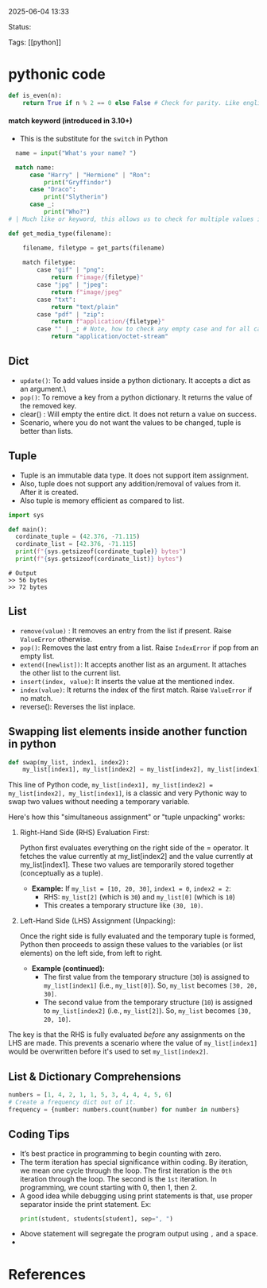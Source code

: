 
2025-06-04 13:33

Status:

Tags: [[python]]


# pythonic code

```python
def is_even(n): 
    return True if n % 2 == 0 else False # Check for parity. Like english readable code
```

#### match keyword (introduced in 3.10+)
- This is the substitute for the `switch` in Python

```python
  name = input("What's your name? ")

  match name: 
      case "Harry" | "Hermione" | "Ron":
          print("Gryffindor")
      case "Draco":
          print("Slytherin")
      case _:
          print("Who?")
# | Much like or keyword, this allows us to check for multiple values in the same case statement.
```

```python
def get_media_type(filename):

    filename, filetype = get_parts(filename)
    
    match filetype:
        case "gif" | "png":
            return f"image/{filetype}"
        case "jpg" | "jpeg":
            return f"image/jpeg"
        case "txt":
            return "text/plain"
        case "pdf" | "zip":
            return f"application/{filetype}"
        case "" | _: # Note, how to check any empty case and for all case
            return "application/octet-stream"
```

## Dict
- `update()`: To add values inside a python dictionary. It accepts a dict as an argument.\
- `pop()`: To remove a key from a python dictionary. It returns the value of the removed key.
- clear() : Will empty the entire dict. It does not return a value on success.
- Scenario, where you do not want the values to be changed, tuple is better than lists.

## Tuple
 - Tuple is an immutable data type. It does not support item assignment.
 - Also, tuple does not support any addition/removal of values from it. After it is created.
 - Also tuple is memory efficient as compared to list.
```python
import sys

def main():
  cordinate_tuple = (42.376, -71.115)
  cordinate_list = [42.376, -71.115]
  print(f"{sys.getsizeof(cordinate_tuple)} bytes")
  print(f"{sys.getsizeof(cordinate_list)} bytes")
```
```shell
# Output
>> 56 bytes
>> 72 bytes
```

## List
- `remove(value)` : It removes an entry from the list if present. Raise `ValueError` otherwise.
- `pop()`: Removes the last entry from a list. Raise `IndexError` if pop from an empty list.
- `extend([newlist])`: It accepts another list as an argument. It attaches the other list to the current list.
- `insert(index, value)`: It inserts the value at the mentioned index.
- `index(value)`: It returns the index of the first match. Raise `ValueError` if no match.
- reverse(): Reverses the list inplace.

## Swapping list elements inside another function in python
```python
def swap(my_list, index1, index2):
    my_list[index1], my_list[index2] = my_list[index2], my_list[index1]
```
This line of Python code, `my_list[index1], my_list[index2] = my_list[index2], my_list[index1]`, is a classic and very Pythonic way to swap two values without needing a temporary variable.

Here's how this "simultaneous assignment" or "tuple unpacking" works:

1. Right-Hand Side (RHS) Evaluation First:
    
    Python first evaluates everything on the right side of the = operator. It fetches the value currently at my_list[index2] and the value currently at my_list[index1]. These two values are temporarily stored together (conceptually as a tuple).
    
    - **Example:** If `my_list = [10, 20, 30]`, `index1 = 0`, `index2 = 2`:
        - RHS: `my_list[2]` (which is `30`) and `my_list[0]` (which is `10`)
        - This creates a temporary structure like `(30, 10)`.
2. Left-Hand Side (LHS) Assignment (Unpacking):
    
    Once the right side is fully evaluated and the temporary tuple is formed, Python then proceeds to assign these values to the variables (or list elements) on the left side, from left to right.
    
    - **Example (continued):**
        - The first value from the temporary structure (`30`) is assigned to `my_list[index1]` (i.e., `my_list[0]`). So, `my_list` becomes `[30, 20, 30]`.
        - The second value from the temporary structure (`10`) is assigned to `my_list[index2]` (i.e., `my_list[2]`). So, `my_list` becomes `[30, 20, 10]`.

The key is that the RHS is fully evaluated _before_ any assignments on the LHS are made. This prevents a scenario where the value of `my_list[index1]` would be overwritten before it's used to set `my_list[index2]`.


## List  & Dictionary Comprehensions
```python
numbers = [1, 4, 2, 1, 1, 5, 3, 4, 4, 4, 5, 6]
# Create a frequency dict out of it.
frequency = {number: numbers.count(number) for number in numbers}
```


## Coding Tips
- It’s best practice in programming to begin counting with zero.
- The term iteration has special significance within coding. By iteration, we mean one cycle through the loop. The first iteration is the `0th` iteration through the loop. The second is the `1st` iteration. In programming, we count starting with 0, then 1, then 2.
- A good idea while debugging using print statements is that, use proper separator inside the print statement. Ex:
	```python
	print(student, students[student], sep=", ")
	```
- Above statement will segregate the program output using `,` and a space.
- 
# References

